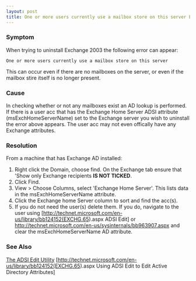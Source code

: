 ```yaml
---
layout: post 
title: One or more users currently use a mailbox store on this server Error (Exchange 2003)
---
```


### Symptom

When trying to uninstall Exchange 2003 the following error can appear:

    One or more users currently use a mailbox store on this server

This can occur even if there are no mailboxes on the server, or even if
the mailbox stire itself is no longer present.

### Cause

In checking whether or not any mailboxes exist an AD lookup is
performed. If there is a user acc that has the Exchange Home Server ADSI
attribute (msExchHomeServerName) set to the Exchange server you wish to
uninstall the error above appears. The user acc may not even offically
have any Exchange attributes.

### Resolution

From a machine that has Exchange AD installed:

1.  Right click the Domain, choose find. On the Exchange tab ensure that
    \'Show only Exchange recipients **IS NOT TICKED**.
2.  Click Find.
3.  View \> Choose Columns, select \'Exchange Home Server\'. This lists
    data in the msExchHomeServerName attribute.
4.  Click the Exchange home Server column to sort and find the acc(s).
5.  If you do not need the user(s) delete them. If you do, navigate to
    the user using
    \[<http://technet.microsoft.com/en-us/library/bb124152(EXCHG.65>).aspx
    ADSI Edit\] or
    [<http://technet.microsoft.com/en-us/sysinternals/bb963907.aspx>](http://technet.microsoft.com/en-us/sysinternals/bb963907.aspx)
    and clear the msExchHomeServerName AD attribute.

### See Also

[The ADSI Edit
Utility](http://windowsitpro.com/article/articleid/19626/the-adsi-edit-utility.html)
\[<http://technet.microsoft.com/en-us/library/bb124152(EXCHG.65>).aspx
Using ADSI Edit to Edit Active Directory Attributes\]
